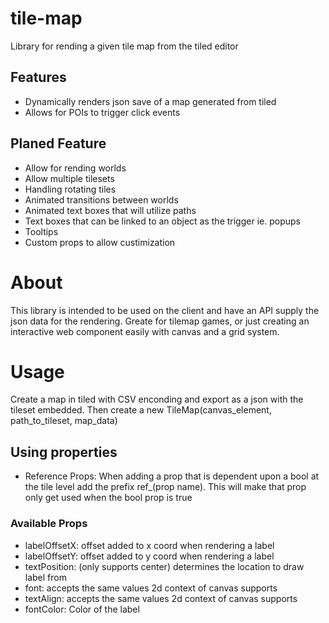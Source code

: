 # tile-map
Library for rending a given tile map from the tiled editor

## Features
- Dynamically renders json save of a map generated from tiled
- Allows for POIs to trigger click events

## Planed Feature
- Allow for rending worlds
- Allow multiple tilesets
- Handling rotating tiles
- Animated transitions between worlds
- Animated text boxes that will utilize paths
- Text boxes that can be linked to an object as the trigger ie. popups
- Tooltips
- Custom props to allow custimization

# About
This library is intended to be used on the client and have an API supply the json data for the rendering. Greate for tilemap games, or just creating an interactive web component easily with canvas and a grid system.

# Usage
Create a map in tiled with CSV enconding and export as a json with the tileset embedded. Then create a new TileMap(canvas_element, path_to_tileset, map_data)

## Using properties
- Reference Props: When adding a prop that is dependent upon a bool at the tile level add the prefix ref_(prop name). This will make that prop only get used when the bool prop is true

### Available Props
- labelOffsetX: offset added to x coord when rendering a label
- labelOffsetY: offset added to y coord when rendering a label
- textPosition: (only supports center) determines the location to draw label from
- font: accepts the same values 2d context of canvas supports
- textAlign: accepts the same values 2d context of canvas supports
- fontColor: Color of the label